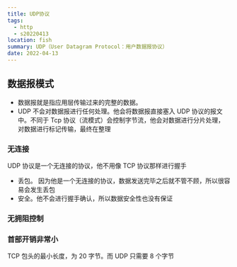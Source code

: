 ```yaml
---
title: UDP协议
tags:
  - http
  - s20220413
location: fish
summary: UDP（User Datagram Protocol：用户数据报协议）
date: 2022-04-13
---
```


## 数据报模式

- 数据报就是指应用层传输过来的完整的数据。
- UDP 不会对数据报进行任何处理。他会将数据报直接塞入 UDP 协议的报文中。不同于 Tcp 协议（流模式）会控制字节流，他会对数据进行分片处理，对数据进行标记传输，最终在整理

### 无连接

UDP 协议是一个无连接的协议，他不用像 TCP 协议那样进行握手

- 丢包。 因为他是一个无连接的协议，数据发送完毕之后就不管不顾，所以很容易会发生丢包
- 安全。他不会进行握手确认，所以数据安全性也没有保证

### 无拥阻控制

### 首部开销非常小

TCP 包头的最小长度，为 20 字节。而 UDP 只需要 8 个字节
